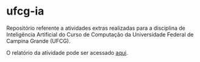 # ufcg-ia
Repositório referente a atividades extras realizadas para a disciplina de Inteligência Artificial do Curso de Computação da Universidade Federal de Campina Grande (UFCG).

O relatório da atividade pode ser acessado [aqui](https://gileadekelvin.github.io/ufcg-ia/atividade-extra-ia.html).
